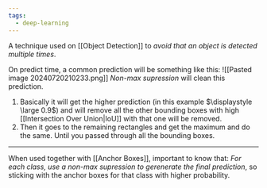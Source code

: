 ```yaml
---
tags:
  - deep-learning
---
```

A technique used on [[Object Detection]] to *avoid that an object is detected multiple times*.

On predict time, a common prediction will be something like this:
![[Pasted image 20240720210233.png]]
*Non-max supression* will clean this prediction.

1. Basically it will get the higher prediction (in this example $\displaystyle \large 0.9$) and will remove all the other bounding boxes with high [[Intersection Over Union|IoU]] with that one will be removed. 
2. Then it goes to the remaining rectangles and get the maximum and do the same. Until you passed through all the bounding boxes.

---

When used together with [[Anchor Boxes]], important to know that:
*For each class, use a non-max supression to gerenerate the final prediction*, so sticking with the anchor boxes for that class with higher probability.